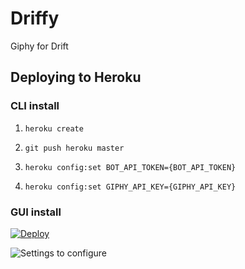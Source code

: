 # Driffy
Giphy for Drift

## Deploying to Heroku

### CLI install 

1. `heroku create`

2. `git push heroku master`

3. `heroku config:set BOT_API_TOKEN={BOT_API_TOKEN}`

4. `heroku config:set GIPHY_API_KEY={GIPHY_API_KEY}`

### GUI install

[![Deploy](https://www.herokucdn.com/deploy/button.svg)](https://heroku.com/deploy?template=https://github.com/Driftt/Driffy)

![Settings to configure](https://d1ax1i5f2y3x71.cloudfront.net/items/3J1C3i2X041V3N2L0x3J/Screen%20Shot%202017-11-14%20at%2011.34.44%20AM.png?X-CloudApp-Visitor-Id=2789091&v=99f8700c)
